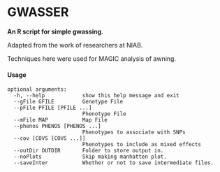 # GWASSER

**An R script for simple gwassing.**

Adapted from the work of researchers at NIAB.

Techniques here were used for MAGIC analysis of awning.

#### Usage

```
optional arguments:
  -h, --help            show this help message and exit
  --gFile GFILE         Genotype File
  --pFile PFILE [PFILE ...]
                        Phenotype File
  --mFile MAP           Map File
  --phenos PHENOS [PHENOS ...]
                        Phenotypes to associate with SNPs
  --cov [COVS [COVS ...]]
                        Phenotypes to include as mixed effects
  --outDir OUTDIR       Folder to store output in.
  --noPlots             Skip making manhatten plot.
  --saveInter           Whether or not to save intermediate files.
```
